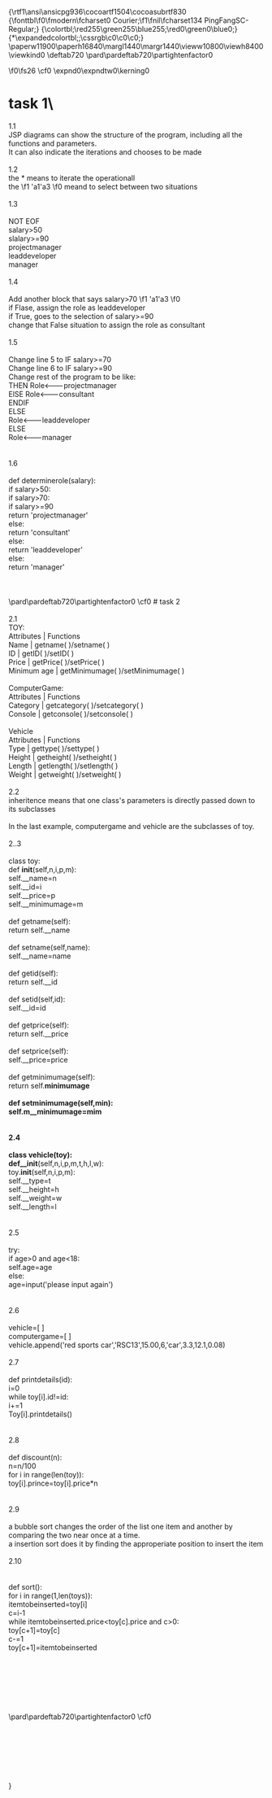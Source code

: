 {\rtf1\ansi\ansicpg936\cocoartf1504\cocoasubrtf830
{\fonttbl\f0\fmodern\fcharset0 Courier;\f1\fnil\fcharset134 PingFangSC-Regular;}
{\colortbl;\red255\green255\blue255;\red0\green0\blue0;}
{\*\expandedcolortbl;;\cssrgb\c0\c0\c0;}
\paperw11900\paperh16840\margl1440\margr1440\vieww10800\viewh8400\viewkind0
\deftab720
\pard\pardeftab720\partightenfactor0

\f0\fs26 \cf0 \expnd0\expndtw0\kerning0
# task 1\
1.1\
JSP diagrams can show the structure of the program, including all the functions and parameters.\
It can also indicate the iterations and chooses to be made\
\
1.2\
the * means to iterate the operationall\
the 
\f1 \'a1\'a3
\f0 meand to select between two situations\
\
1.3\
\
NOT EOF\
salary>50\
slalary>=90\
projectmanager\
leaddeveloper\
manager\
\
1.4\
\
Add another block that says salary>70
\f1 \'a1\'a3
\f0 \
if Flase, assign the role as leaddeveloper\
if True, goes to the selection of salary>=90\
change that False situation to assign the role as consultant\
\
1.5\
\
Change line 5 to IF salary>=70\
Change line 6 to IF salary>=90\
Change rest of the program to be like:\
            THEN Role<---projectmanager\
            ElSE Role<---consultant\
        ENDIF\
    ELSE\
        Role<---leaddeveloper\
ELSE\
    Role<---manager\
    \
    \
1.6\
\
    def determinerole(salary):\
        if salary>50:\
            if salary>70:\
                if salary>=90\
                    return 'projectmanager'\
                else:\
                    return 'consultant'\
            else:\
                return 'leaddeveloper'\
        else:\
            return 'manager'\
\
\
\
\pard\pardeftab720\partightenfactor0
\cf0 # task 2\
\
2.1\
TOY:\
Attributes        | Functions\
Name              | getname( )/setname( )\
ID                    | getID( )/setID( )\
Price               | getPrice( )/setPrice( )\
Minimum age  | getMinimumage( )/setMinimumage( )\
\
ComputerGame:\
Attributes        | Functions\
Category         | getcategory( )/setcategory( )\
Console          | getconsole( )/setconsole( )\
\
Vehicle\
Attributes        | Functions\
Type                | gettype( )/settype( )\
Height             | getheight( )/setheight( )\
Length             | getlength( )/setlength( )\
Weight             | getweight( )/setweight( )\
\
2.2\
inheritence means that one class's parameters is directly passed down to its subclasses\
\
In the last example, computergame and vehicle are the subclasses of toy.\
\
2..3\
\
    class toy:\
        def __init__(self,n,i,p,m):\
            self.__name=n\
            self.__id=i\
            self.__price=p\
            self.__minimumage=m\
        \
        def getname(self):\
            return self.__name\
            \
        def setname(self,name):\
            self.__name=name\
            \
        def getid(self):\
            return self.__id\
        \
        def setid(self,id):\
            self.__id=id\
        \
        def getprice(self):\
            return self.__price\
            \
        def setprice(self):\
            self.__price=price\
        \
        def getminimumage(self):\
            return self.__minimumage\
       \
       def setminimumage(self,min):\
            self.m__minimumage=mim\
            \
        \
2.4\
\
    class vehicle(toy):\
        def__init__(self,n,i,p,m,t,h,l,w):\
            toy.__init__(self,n,i,p,m):\
            self.__type=t\
            self.__height=h\
            self.__weight=w\
            self.__length=l\
            \
            \
2.5\
\
    try:\
        if age>0 and age<18:\
            self.age=age\
        else:\
            age=input('please input again')\
        \
\
2.6\
\
    vehicle=[ ]\
    computergame=[ ]\
    vehicle.append('red sports car','RSC13',15.00,6,'car',3.3,12.1,0.08)\
    \
2.7\
\
    def printdetails(id):\
       i=0\
       while toy[i].id!=id:\
            i+=1\
       Toy[i].printdetails()\
        \
        \
2.8\
\
    def discount(n):\
        n=n/100\
        for i in range(len(toy)):\
            toy[i].prince=toy[i].price*n\
    \
\
2.9\
\
 a bubble sort changes the order of the list one item and another by comparing the two near once at a time.\
 a insertion sort does it by finding the approperiate position to insert the item\
 \
 2.10\
 \
 \
    def sort():\
        for i in range(1,len(toys)):\
            itemtobeinserted=toy[i]\
            c=i-1\
            while itemtobeinserted.price<toy[c].price and c>0:\
                toy[c+1]=toy[c]\
                c-=1\
            toy[c+1]=itemtobeinserted\
\
\
\
\
\
\
\
\pard\pardeftab720\partightenfactor0
\cf0 \
\
\
\
\
\
\
\
}